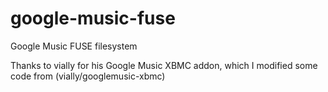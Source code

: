 google-music-fuse
=================

Google Music FUSE filesystem

Thanks to vially for his Google Music XBMC addon, which I modified some code from (vially/googlemusic-xbmc)